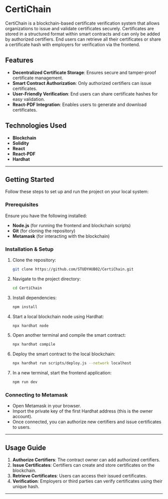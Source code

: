 # CertiChain

CertiChain is a blockchain-based certificate verification system that allows organizations to issue and validate certificates securely. Certificates are stored in a structured format within smart contracts and can only be added by authorized certifiers. End users can retrieve all their certificates or share a certificate hash with employers for verification via the frontend.

## Features
- **Decentralized Certificate Storage**: Ensures secure and tamper-proof certificate management.
- **Smart Contract Authorization**: Only authorized certifiers can issue certificates.
- **User-Friendly Verification**: End users can share certificate hashes for easy validation.
- **React-PDF Integration**: Enables users to generate and download certificates.

## Technologies Used
- **Blockchain**
- **Solidity**
- **React**
- **React-PDF**
- **Hardhat**

---

## Getting Started
Follow these steps to set up and run the project on your local system:

### Prerequisites
Ensure you have the following installed:
- **Node.js** (for running the frontend and blockchain scripts)
- **Git** (for cloning the repository)
- **Metamask** (for interacting with the blockchain)

### Installation & Setup
1. Clone the repository:
   ```sh
   git clone https://github.com/STUDYHUB02/CertiChain.git
   ```
2. Navigate to the project directory:
   ```sh
   cd CertiChain
   ```
3. Install dependencies:
   ```sh
   npm install
   ```
4. Start a local blockchain node using Hardhat:
   ```sh
   npx hardhat node
   ```
5. Open another terminal and compile the smart contract:
   ```sh
   npx hardhat compile
   ```
6. Deploy the smart contract to the local blockchain:
   ```sh
   npx hardhat run scripts/deploy.js --network localhost
   ```
7. In a new terminal, start the frontend application:
   ```sh
   npm run dev
   ```

### Connecting to Metamask
- Open Metamask in your browser.
- Import the private key of the first Hardhat address (this is the owner account).
- Once connected, you can authorize new certifiers and issue certificates to users.

---

## Usage Guide
1. **Authorize Certifiers**: The contract owner can add authorized certifiers.
2. **Issue Certificates**: Certifiers can create and store certificates on the blockchain.
3. **Retrieve Certificates**: Users can access their issued certificates.
4. **Verification**: Employers or third parties can verify certificates using their unique hash.

---
